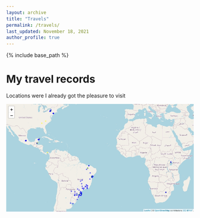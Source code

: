 ```yaml
---
layout: archive
title: "Travels"
permalink: /travels/
last_updated: November 18, 2021
author_profile: true
---
```


{% include base_path %}

My travel records
=================

Locations were I already got the pleasure to visit

![WorldMap](LucianoTravelWorldMap2.jpeg "WorldMap")

